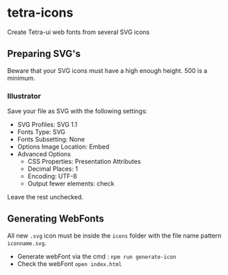 # tetra-icons
Create Tetra-ui web fonts from several SVG icons

## Preparing SVG's

Beware that your SVG icons must have a high enough height. 500 is a minimum.

### Illustrator

Save your file as SVG with the following settings:

- SVG Profiles: SVG 1.1
- Fonts Type: SVG
- Fonts Subsetting: None
- Options Image Location: Embed
- Advanced Options
  - CSS Properties: Presentation Attributes
  - Decimal Places: 1
  - Encoding: UTF-8
  - Output fewer <tspan> elements: check

Leave the rest unchecked.

## Generating WebFonts

All new `.svg` icon must be inside the `icons` folder with the file name pattern `iconname.svg`.

- Generate webFont via the cmd : `npm run generate-icon`
- Check the webFont `open index.html`

